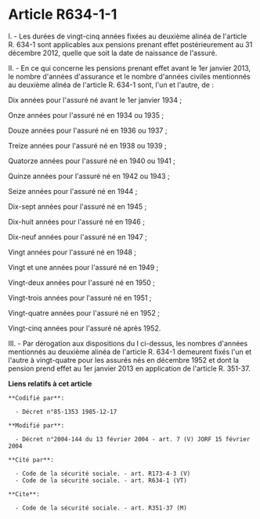 # Article R634-1-1

I. - Les durées de vingt-cinq années fixées au deuxième alinéa de l'article R. 634-1 sont applicables aux pensions prenant
effet postérieurement au 31 décembre 2012, quelle que soit la date de naissance de l'assuré.

II. - En ce qui concerne les pensions prenant effet avant le 1er janvier 2013, le nombre d'années d'assurance et le nombre
d'années civiles mentionnés au deuxième alinéa de l'article R. 634-1 sont, l'un et l'autre, de :

Dix années pour l'assuré né avant le 1er janvier 1934 ;

Onze années pour l'assuré né en 1934 ou 1935 ;

Douze années pour l'assuré né en 1936 ou 1937 ;

Treize années pour l'assuré né en 1938 ou 1939 ;

Quatorze années pour l'assuré né en 1940 ou 1941 ;

Quinze années pour l'assuré né en 1942 ou 1943 ;

Seize années pour l'assuré né en 1944 ;

Dix-sept années pour l'assuré né en 1945 ;

Dix-huit années pour l'assuré né en 1946 ;

Dix-neuf années pour l'assuré né en 1947 ;

Vingt années pour l'assuré né en 1948 ;

Vingt et une années pour l'assuré né en 1949 ;

Vingt-deux années pour l'assuré né en 1950 ;

Vingt-trois années pour l'assuré né en 1951 ;

Vingt-quatre années pour l'assuré né en 1952 ;

Vingt-cinq années pour l'assuré né après 1952.

III. - Par dérogation aux dispositions du I ci-dessus, les nombres d'années mentionnés au deuxième alinéa de l'article R.
634-1 demeurent fixés l'un et l'autre à vingt-quatre pour les assurés nés en décembre 1952 et dont la pension prend effet au
1er janvier 2013 en application de l'article R. 351-37.

**Liens relatifs à cet article**

	**Codifié par**:

	  - Décret n°85-1353 1985-12-17

	**Modifié par**:

	  - Décret n°2004-144 du 13 février 2004 - art. 7 (V) JORF 15 février 2004

	**Cité par**:

	  - Code de la sécurité sociale. - art. R173-4-3 (V)
	  - Code de la sécurité sociale. - art. R634-1 (VT)

	**Cite**:

	  - Code de la sécurité sociale. - art. R351-37 (M)

